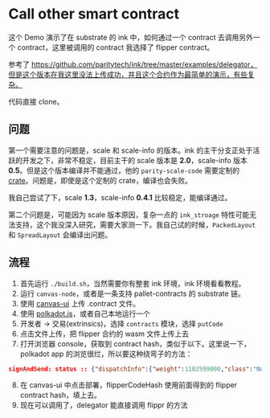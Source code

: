 # Call other smart contract

这个 Demo 演示了在 substrate 的 ink 中，如何通过一个 contract 去调用另外一个 contract，这里被调用的 contract 我选择了 flipper contract。

参考了 https://github.com/paritytech/ink/tree/master/examples/delegator，但是这个版本在我这里没法上传成功，并且这个合约作为最简单的演示，有些复杂。

代码直接 clone。

## 问题

第一个需要注意的问题是，scale 和 scale-info 的版本。ink 的主干分支正处于活跃的开发之下，非常不稳定，目前主干的 scale 版本是 **2.0**，scale-info 版本 **0.5**。但是这个版本编译并不能通过，他的 `parity-scale-code` 需要定制的 [crate](https://github.com/paritytech/ink/tree/master/crates)。问题是，即使是这个定制的 crate，编译也会失败。

我自己尝试了下，scale **1.3**，scale-info **0.4.1** 比较稳定，能编译通过。

第二个问题是，可能因为 scale 版本原因，复杂一点的 `ink_stroage` 特性可能无法支持，这个我没深入研究，需要大家测一下。我自己试的时候，`PackedLayout` 和 `SpreadLayout` 会编译出问题。

## 流程

1. 首先运行 `./build.sh`，当然需要你有整套 ink 环境，ink 环境看看教程。
2. 运行 `canvas-node`，或者是一条支持 pallet-contracts 的 substrate 链。
3. 使用 [canvas-ui](https://paritytech.github.io/canvas-ui) 上传 .contract 文件。
4. 使用 [polkadot.js](https://polkadot.js.org/apps/)，或者自己本地运行一个
5. 开发者 -> 交易(extrinsics)，选择 `contracts` 模块，选择 `putCode`
6. 点击文件上传，把 flipper 合约的 wasm 文件上传上去
7. 打开浏览器 console，获取到 contract hash，类似于以下。这里说一下，polkadot app 的浏览很烂，所以要这种绕弯子的方法：

```json
signAndSend: status :: {"dispatchInfo":{"weight":1102599000,"class":"Normal","paysFee":"Yes"},"events":[{"phase":{"ApplyExtrinsic":1},"event":{"index":"0x0803","data":["0xbf1a3cf1c683f4809a2ece6c73f5a03473aed873ce82d01eaa9854f7529a0e7a"]},"topics":[]},{"phase":{"ApplyExtrinsic":1},"event":{"index":"0x0000","data":[{"weight":1102599000,"class":"Normal","paysFee":"Yes"}]},"topics":[]}],"status":{"InBlock":"0x258fdbb0754d455e3767c9dba6e423bea3f796a0985ea73717a0e35e4a6c8d54"}}
```

8. 在 canvas-ui 中点击部署，flipperCodeHash 使用前面得到的 flipper contract hash，填上去。
9. 现在可以调用了，delegator 能直接调用 flippr 的方法